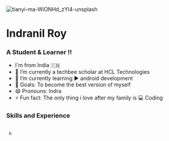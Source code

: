 ![tianyi-ma-WiONHd_zYI4-unsplash](https://user-images.githubusercontent.com/87275536/159562757-4b07810d-69e0-4fff-a4a0-a6e4ec5994ba.jpg)
# Indranil Roy 
### A Student & Learner !!

- I'm from India 🇮🇳
- 🔭 I’m currently a techbee scholar at HCL Technologies
- 🌱 I’m currently learning  ▶ android development
- 🥅 Goals: To become the best version of myself 
- 😄 Pronouns: Indra
- ⚡ Fun fact: The only thing i love after my family is  💻 Coding

### Skills and Experience
<code>
 <img src="https://user-images.githubusercontent.com/87275536/159567501-7914bbf8-7610-4548-afa3-889c493e3834.png" height="10" title="hover text">
</code>
<!--
- 👯 I’m looking to collaborate on ...
- 🤔 I’m looking for help with ...
- 💬 Ask me about ...
- 📫 How to reach me: ...
-->

